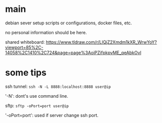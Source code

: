 # main
debian sever setup scripts or configurations, docker files, etc.

no personal information should be here.

shared whiteboard:
https://www.tldraw.com/r/LlQjZ2Xmdm1kXR_WrwYoY?viewport=85%2C-14058%2C1410%2C724&page=page%3AoiPZifpkpvME_qeAbkOvl

# some tips

ssh tunnel:
`ssh -N -L 8888:localhost:8888 user@ip`

'-N': dont's use command line.


sftp:
`sftp -oPort=port user@ip`

'-oPort=port': used if server change ssh port.

